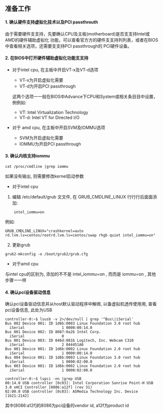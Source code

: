 

## 准备工作

#### 1. 确认硬件支持虚拟化技术以及PCI passthrouth
由于需要硬件⽀支持，先要确认CPU及主板(motherboard)是否⽀支持Intel或AMD的硬件辅助虚拟化 功能，可以查看官⽅方的硬件⽀支持列列表，或者在BIOS中查看相关选项，还需要⽀支持PCI passthrough的 PCI硬件设备。

#### 2. 在BIOS中打开硬件辅助虚拟化功能⽀支持
- 对于intel cpu, 在主板中开启VT-x及VT-d选项
    - VT-x为开启虚拟化需要
    - VT-d为开启PCI passthrough

    这两个选项⼀一般在BIOS中Advance下CPU和System或相关条⽬目中设置，例例如:

    - VT: Intel Virtualization Technology
    - VT-d: Intel VT for Directed I/O

- 对于 amd cpu, 在主板中开启SVM及IOMMU选项
    - SVM为开启虚拟化需要
    - IOMMU为开启PCI passthrough

#### 3. 确认内核支持iommu
```
cat /proc/cmdline |grep iommu
```
如果没有输出, 则需要修改kernel启动参数 
- 对于intel cpu
1. 编辑 /etc/default/grub ⽂文件, 在 GRUB_CMDLINE_LINUX ⾏行行后⾯面添加: 
```
    intel_iommu=on
```
例如:
```
GRUB_CMDLINE_LINUX="crashkernel=auto rd.lvm.lv=centos/rootrd.lvm.lv=centos/swap rhgb quiet intel_iommu=on"
```
2. 更新grub
```
grub2-mkconfig -o /boot/grub2/grub.cfg
```
- 对于amd cpu

与intel cpu的区别为, 添加的不不是 intel_iommu=on , ⽽而是 iommu=on , 其他步骤⼀一样

#### 4. 确认pci设备驱动信息
确认pci设备驱动信息并从host默认驱动程序中解绑, 以备虚拟机透传使⽤用, 查看pci设备信息, 此处为USB
```
controller-0:~$ lsusb -v 2>/dev/null | grep '^Bus\|iSerial'
Bus 002 Device 001: ID 1d6b:0003 Linux Foundation 3.0 root hub
  iSerial                 1 0000:00:14.0
Bus 001 Device 002: ID 8087:0a2b Intel Corp.
  iSerial                 0
Bus 001 Device 003: ID 046d:081b Logitech, Inc. Webcam C310
  iSerial                 2 044451A0
Bus 001 Device 001: ID 1d6b:0002 Linux Foundation 2.0 root hub
  iSerial                 1 0000:00:14.0
Bus 004 Device 001: ID 1d6b:0003 Linux Foundation 3.0 root hub
  iSerial                 1 0000:02:00.0
Bus 003 Device 001: ID 1d6b:0002 Linux Foundation 2.0 root hub
  iSerial                 1 0000:02:00.0

controller-0:~$ lspci -nn |grep USB
00:14.0 USB controller [0c03]: Intel Corporation Sunrise Point-H USB 3.0 xHCI Controller [8086:a12f] (rev 31)
02:00.0 USB controller [0c03]: ASMedia Technology Inc. Device [1b21:2142]
```
其中[8086:a12f]的8086为pci设备的vendor id, a12f为product id

